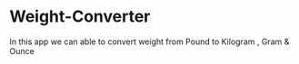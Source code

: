 # Weight-Converter
In this app we can able to convert weight from Pound to Kilogram , Gram &amp; Ounce
